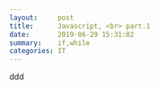```yaml
---
layout:     post
title:      Javascript, <br> part.1
date:       2019-06-29 15:31:02
summary:    if,while
categories: IT
---
```

ddd